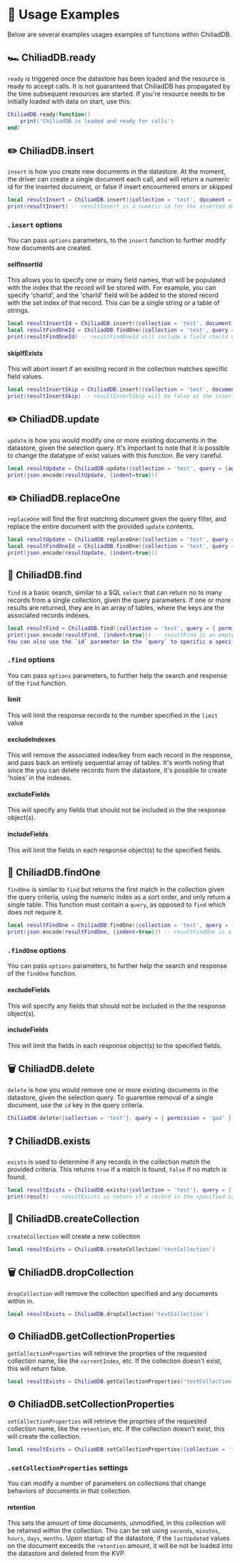 # 📝 Usage Examples

Below are several examples usages examples of functions within ChiliadDB.

## 🏎️ ChiliadDB.ready
`ready` is triggered once the datastore has been loaded and the resource is ready to accept calls. It is not guaranteed that ChiliadDB has propagated by the time subsequent resources are started. If you're resource needs to be initially loaded with data on start, use this.
```lua
ChiliadDB.ready(function()
    print('ChiliadDB is loaded and ready for calls')
end)
```

## ✏️ ChiliadDB.insert
`insert` is how you create new documents in the datastore. At the moment, the driver can create a single document each call, and will return
a numeric id for the inserted document, or false if insert encountered errors or skipped
```lua
local resultInsert = ChiliadDB.insert({collection = 'test', document = {permission = 'god', name = 'Joe', citizenid = 1}})
print(resultInsert) -- resultInsert is a numeric id for the inserted document, or false if insert encountered errors
```

### `.insert` options
You can pass `options` parameters, to the `insert` function to further modify how documents are created.

#### selfInsertId
This allows you to specify one or many field names, that will be populated with the index that the record will be stored with. For example, you can specify 'charId', and the 'charId' field will be added to the stored record with the set index of that record. This can be a single string or a table of strings.
```lua
local resultInsertId = ChiliadDB.insert({collection = 'test', document = {permission = 'admin', name = 'Joseph', citizenid = 1}, options = {selfInsertId = 'charId'}})
local resultFindOneId = ChiliadDB.findOne({collection = 'test', query = { id = resultInsertId } })
print(resultFindOneId) -- resultFindOneId will include a field charId with the numeric inserted id
```

#### skipIfExists
This will abort insert if an existing record in the collection matches specific field values.
```lua
local resultInsertSkip = ChiliadDB.insert({collection = 'test', document = {permission = 'admin', name = 'Joseph', citizenid = 1}, options = {skipIfExists = {citizenid = true}}})
print(resultInsertSkip) -- resultInsertSkip will be false as the insert example above already created a record with that `citizenid`, and no new document was created
```


## ✏️ ChiliadDB.update
`update` is how you would modify one or more existing documents in the datastore, given the selection query. It's important to note that it is possible to change the datatype of exist values with this function. Be very careful.
```lua
local resultUpdate = ChiliadDB.update({collection = 'test', query = {age = {['$lt'] = 11}}, update = { name = 'Joseph' }})
print(json.encode(resultUpdate, {indent=true}))
```


## ✏️ ChiliadDB.replaceOne
`replaceOne` will find the first matching document given the query filter, and replace the entire document with the provided `update` contents.
```lua
local resultUpdate = ChiliadDB.replaceOne({collection = 'test', query = {id = 1}, document = { name2 = 'Joseph' }})
local resultFindOneId = ChiliadDB.findOne({collection = 'test', query = { name2 = 'Joseph' } })
print(json.encode(resultUpdate, {indent=true}))
```


## 🔎 ChiliadDB.find
`find` is a basic search, similar to a SQL `select` that can return no to many records from a single collection, given the query parameters. If one or more results are returned, they are in an array of tables, where the keys are the associated records indexes.
```lua
local resultFind = ChiliadDB.find({collection = 'test', query = { permission = 'god' } })
print(json.encode(resultFind, {indent=true})) -- resultFind is an empty table or an array of tables
You can also use the `id` parameter in the `query` to specific a specific index from the specified collection that you want. `id` must be numeric.
```

### `.find` options
You can pass `options` parameters, to further help the search and response of the `find` function.

#### limit
This will limit the response records to the number specified in the `limit` value

#### excludeIndexes
This will remove the associated index/key from each record in the response, and pass back an entirely sequential array of tables. It's worth noting that since the you can delete records from the datastore, it's possible to create 'holes' in the indexes.

#### excludeFields
This will specify any fields that should not be included in the the response object(s).

#### includeFields
This will limit the fields in each response object(s) to the specified fields.


## 🔎 ChiliadDB.findOne
`findOne` is similar to `find` but returns the first match in the collection given the query criteria, using the numeric index as a sort order, and only return a single table. This function must contain a `query`, as opposed to `find` which does not require it.
```lua
local resultFindOne = ChiliadDB.findOne({collection = 'test', query = { permission = 'god' }, update = {  permission = 'normie' } })
print(json.encode(resultFindOne, {indent=true})) -- resultFindOne is a table
```

### `.findOne` options
You can pass `options` parameters, to further help the search and response of the `findOne` function.

#### excludeFields
This will specify any fields that should not be included in the the response object(s).

#### includeFields
This will limit the fields in each response object(s) to the specified fields.


## 🗑️ ChiliadDB.delete
`delete` is how you would remove one or more existing documents in the datastore, given the selection query. To guarentee removal of a single document, use the `id` key in the query criteria.
```lua
ChiliadDB.delete({collection = 'test'}, query = { permission = 'god' })
```


## ❓ ChiliadDB.exists
`exists` is used to determine if any records in the collection match the provided criteria. This returns `true` if a match is found, `false` if no match is found.
```lua
local resultExists = ChiliadDB.exists({collection = 'test'}, query = { permission = 'pleb' })
print(result) -- resultExists is return if a record in the specified collection matches the included criteria; false if not
```


## 📗 ChiliadDB.createCollection
`createCollection` will create a new collection
```lua
local resultExists = ChiliadDB.createCollection('testCollection')
```


## 🗑️ ChiliadDB.dropCollection
`dropCollection` will remove the collection specified and any documents within in.
```lua
local resultExists = ChiliadDB.dropCollection('testCollection')
```


## ⚙️ ChiliadDB.getCollectionProperties
`getCollectionProperties` will retrieve the proprties of the requested collection name, like the `currentIndex`, etc. If the collection doesn't exist, this will return false.
```lua
local resultExists = ChiliadDB.getCollectionProperties('testCollection')
```


## ⚙️ ChiliadDB.setCollectionProperties
`setCollectionProperties` will retrieve the proprties of the requested collection name, like the `retention`, etc. If the collection doesn't exist, this will create the collection.
```lua
local resultExists = ChiliadDB.setCollectionProperties({collection = 'testCollection', retention = {seconds = 5, minutes = 1}})
```

### `.setCollectionProperties` settings
You can modify a number of parameters on collections that change behaviors of documents in that collection.

#### retention
This sets the amount of time documents, unmodified, in this collection will be retained within the collection. This can be set using `seconds`, `minutes`, `hours`, `days`, `months`. Upon startup of the datastore, if the `lastUpdated` values on the document exceeds the `retention` amount, it will be not be loaded into the datastore and deleted from the KVP.
